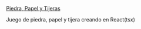 <a href="https://amaury-vasquez.github.io/rock-paper-scissors/" target="_blank" > Piedra, Papel y Tijeras </a> <br/>
<p> Juego de piedra, papel y tijera creando en React(tsx) <br/> </p>